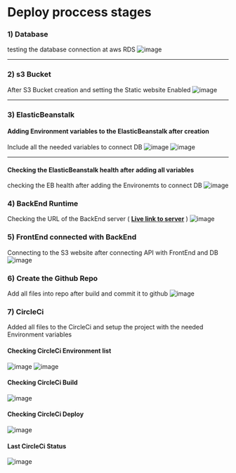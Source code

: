 # Deploy proccess stages

### 1) Database
testing the database connection at aws RDS
![image](https://user-images.githubusercontent.com/77749264/187028010-f65803a4-3edd-4627-8a82-ad6db1896d22.png)

----

### 2) s3 Bucket
After S3 Bucket creation and setting the Static website Enabled
![image](https://user-images.githubusercontent.com/77749264/187028084-dde0ac81-5994-44b7-ba28-1552969f520d.png)


----

### 3) ElasticBeanstalk
#### Adding Environment variables to the ElasticBeanstalk after creation
Include all the needed variables to connect DB
![image](https://user-images.githubusercontent.com/77749264/187028118-e6664033-fa4a-4641-9ea1-6207bc868b31.png)
![image](https://user-images.githubusercontent.com/77749264/187028126-a647e7c1-2c10-49c3-b4ea-398ef0c19ea1.png)


----

#### Checking the ElasticBeanstalk health after adding all variables
checking the EB health after adding the Environemts to connect DB
![image](https://user-images.githubusercontent.com/77749264/187028142-4cd23ebe-d151-433c-9952-f7312aa8b352.png)


### 4) BackEnd Runtime
Checking the URL of the BackEnd server ( **[Live link to server](http://udagram-api-dev.eba-arx29nrv.us-east-1.elasticbeanstalk.com/)** )
![image](https://user-images.githubusercontent.com/77749264/187028168-094202aa-b374-4794-bd0f-e00d171844f6.png)

### 5) FrontEnd connected with BackEnd
Connecting to the S3 website after connecting API with FrontEnd and DB
![image](https://user-images.githubusercontent.com/77749264/187028308-ec695ce6-b769-4ee3-9d57-77a34a20a48b.png)

### 6) Create the Github Repo
Add all files into repo after build and commit it to github 
![image](https://user-images.githubusercontent.com/77749264/187028572-b963c1e1-e589-43ec-831e-69ef8b4db56b.png)

### 7) CircleCi
Added all files to the CircleCi and setup the project with the needed Environment variables
#### Checking CircleCi Environment list
![image](https://user-images.githubusercontent.com/77749264/187028392-104f4e75-be1c-4be5-993b-4c27ab0a20cb.png)
![image](https://user-images.githubusercontent.com/77749264/187028398-7551cea5-e3c9-4365-9191-b1ca430a141f.png)

#### Checking CircleCi Build
![image](https://user-images.githubusercontent.com/77749264/187028481-d526b9e0-ff1a-4268-aa2b-c9e7ea8fe325.png)

#### Checking CircleCi Deploy
![image](https://user-images.githubusercontent.com/77749264/187028508-cb4772be-4889-4075-99ba-3d6ed9df524e.png)

#### Last CircleCi Status
![image](https://user-images.githubusercontent.com/77749264/187028541-19dae0f8-48f4-438e-910b-004eb1890328.png)
